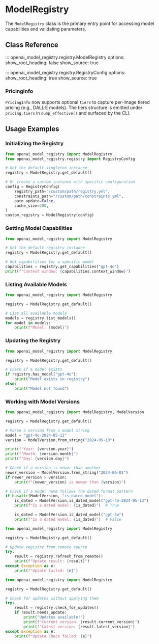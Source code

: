 # ModelRegistry

The `ModelRegistry` class is the primary entry point for accessing model capabilities and validating parameters.

## Class Reference

::: openai_model_registry.registry.ModelRegistry
options:
show_root_heading: false
show_source: true

::: openai_model_registry.registry.RegistryConfig
options:
show_root_heading: true
show_source: true

<!-- WebSearchBilling documented under ModelCapabilities page to avoid duplicate anchors -->

### PricingInfo

`PricingInfo` now supports optional `tiers` to capture per-image tiered pricing (e.g., DALL·E models).
The tiers structure is emitted under `pricing.tiers` in `dump_effective()` and surfaced by the CLI.

## Usage Examples

### Initializing the Registry

```python
from openai_model_registry import ModelRegistry
from openai_model_registry.registry import RegistryConfig

# Get the default singleton instance
registry = ModelRegistry.get_default()

# Or create a custom instance with specific configuration
config = RegistryConfig(
    registry_path="/custom/path/registry.yml",
    constraints_path="/custom/path/constraints.yml",
    auto_update=False,
    cache_size=200,
)
custom_registry = ModelRegistry(config)
```

### Getting Model Capabilities

```python
from openai_model_registry import ModelRegistry

# Get the default registry instance
registry = ModelRegistry.get_default()

# Get capabilities for a specific model
capabilities = registry.get_capabilities("gpt-4o")
print(f"Context window: {capabilities.context_window}")
```

### Listing Available Models

```python
from openai_model_registry import ModelRegistry

registry = ModelRegistry.get_default()

# List all available models
models = registry.list_models()
for model in models:
    print(f"Model: {model}")
```

### Updating the Registry

```python
from openai_model_registry import ModelRegistry

registry = ModelRegistry.get_default()

# Check if a model exists
if registry.has_model("gpt-4o"):
    print("Model exists in registry")
else:
    print("Model not found")
```

### Working with Model Versions

```python
from openai_model_registry import ModelRegistry, ModelVersion

registry = ModelRegistry.get_default()

# Parse a version from a model string
model = "gpt-4o-2024-05-13"
version = ModelVersion.from_string("2024-05-13")

print(f"Year: {version.year}")
print(f"Month: {version.month}")
print(f"Day: {version.day}")

# Check if a version is newer than another
newer_version = ModelVersion.from_string("2024-06-01")
if newer_version > version:
    print(f"{newer_version} is newer than {version}")

# Check if a model name follows the dated format pattern
if hasattr(ModelVersion, "is_dated_model"):
    is_dated = ModelVersion.is_dated_model("gpt-4o-2024-05-13")
    print(f"Is a dated model: {is_dated}")  # True

    is_dated = ModelVersion.is_dated_model("gpt-4o")
    print(f"Is a dated model: {is_dated}")  # False
```

```python
from openai_model_registry import ModelRegistry

registry = ModelRegistry.get_default()

# Update registry from remote source
try:
    result = registry.refresh_from_remote()
    print(f"Update result: {result}")
except Exception as e:
    print(f"Update failed: {e}")
```

```python
from openai_model_registry import ModelRegistry

registry = ModelRegistry.get_default()

# Check for updates without applying them
try:
    result = registry.check_for_updates()
    if result.needs_update:
        print("Updates available!")
        print(f"Current version: {result.current_version}")
        print(f"Latest version: {result.latest_version}")
except Exception as e:
    print(f"Update check failed: {e}")
```
